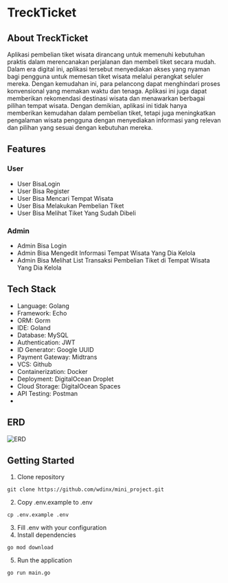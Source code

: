 # TreckTicket

## About TreckTicket
Aplikasi pembelian tiket wisata dirancang untuk memenuhi kebutuhan praktis dalam merencanakan perjalanan dan membeli tiket secara mudah. Dalam era digital ini, aplikasi tersebut menyediakan akses yang nyaman bagi pengguna untuk memesan tiket wisata melalui perangkat seluler mereka. Dengan kemudahan ini, para pelancong dapat menghindari proses konvensional yang memakan waktu dan tenaga. Aplikasi ini juga dapat memberikan rekomendasi destinasi wisata dan menawarkan berbagai pilihan tempat wisata. Dengan demikian, aplikasi ini tidak hanya memberikan kemudahan dalam pembelian tiket, tetapi juga meningkatkan pengalaman wisata pengguna dengan menyediakan informasi yang relevan dan pilihan yang sesuai dengan kebutuhan mereka.

## Features
### User
- User BisaLogin
- User Bisa Register
- User Bisa Mencari Tempat Wisata
- User Bisa Melakukan Pembelian Tiket
- User Bisa Melihat Tiket Yang Sudah Dibeli

### Admin
- Admin Bisa Login
- Admin Bisa Mengedit Informasi Tempat Wisata Yang Dia Kelola
- Admin Bisa Melihat List Transaksi Pembelian Tiket di Tempat Wisata Yang Dia Kelola


## Tech Stack
- Language: Golang
- Framework: Echo
- ORM: Gorm
- IDE: Goland
- Database: MySQL
- Authentication: JWT
- ID Generator: Google UUID
- Payment Gateway: Midtrans
- VCS: Github
- Containerization: Docker
- Deployment: DigitalOcean Droplet
- Cloud Storage: DigitalOcean Spaces
- API Testing: Postman
- 
## ERD
![ERD](https://alterra.sgp1.cdn.digitaloceanspaces.com/erd.png)

## Getting Started
1. Clone repository
```
git clone https://github.com/wdinx/mini_project.git
```
2. Copy .env.example to .env
```
cp .env.example .env
```
3. Fill .env with your configuration
4. Install dependencies
```
go mod download
```
5. Run the application
```
go run main.go
```